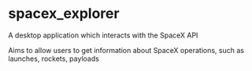 
# spacex_explorer

A desktop application which interacts with the SpaceX API  

Aims to allow users to get information about SpaceX operations, such as launches, rockets, payloads
